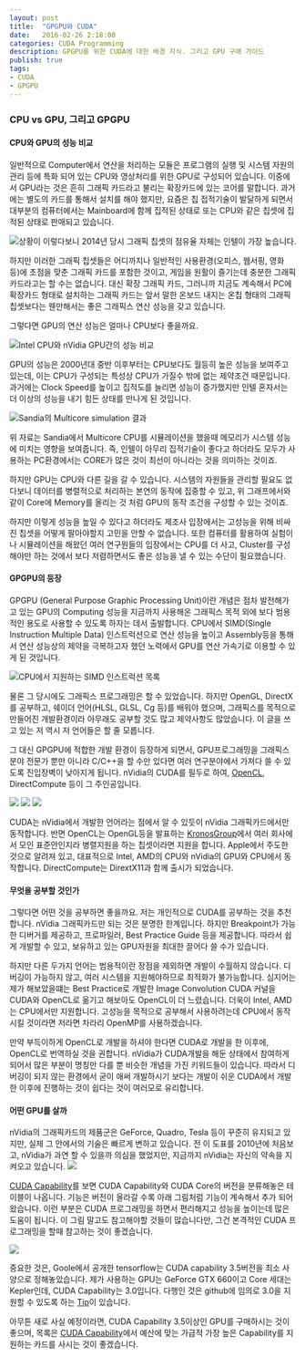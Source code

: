 ```yaml
---
layout: post
title:  "GPGPU와 CUDA"
date:   2016-02-26 2:18:00
categories: CUDA Programming
description: GPGPU를 위한 CUDA에 대한 배경 지식. 그리고 GPU 구매 가이드
publish: true
tags:
- CUDA
- GPGPU
---
```


### CPU vs GPU, 그리고 GPGPU
#### CPU와 GPU의 성능 비교
일반적으로 Computer에서 연산을 처리하는 모듈은 프로그램의 실행 및 시스템 자원의 관리 등에 특화 되어 있는 CPU와 영상처리를 위한 GPU로 구성되어 있습니다. 이중에서 GPU라는 것은 흔히 그래픽 카드라고 불리는 확장카드에 있는 코어를 말합니다. 과거에는 별도의 카드를 통해서 설치를 해야 했지만, 요즘은 칩 접적기술이 발달하게 되면서 대부분의 컴퓨터에서는 Mainboard에 함께 집적된 상태로 또는 CPU와 같은 칩셋에 집적된 상태로 판매되고 있습니다.

![상황이 이렇다보니 2014년 당시 그래픽 칩셋의 점유율 자체는 인텔이 가장 높습니다.]({{site.info.baseurl}}/images//insidelogo.jpg)

하지만 이러한 그래픽 칩셋들은 어디까지나 일반적인 사용환경(오피스, 웹서핑, 영화 등)에 초점을 맞춘 그래픽 카드를 포함한 것이고, 게임을 원활이 즐기는데 충분한 그래픽카드라고는 할 수는 없습니다. 대신 확장 그래픽 카드, 그러니까 지금도 계속해서 PC에 확장카드 형태로 설치하는 그래픽 카드는 앞서 말한 온보드 내지는 온칩 형태의 그래픽 칩셋보다는 웬만해서는 좋은 그래픽스 연산 성능을 갖고 있습니다.

그렇다면 GPU의 연산 성능은 얼마나 CPU보다 좋을까요.

![Intel CPU와 nVidia GPU간의 성능 비교]({{site.info.baseurl}}/images//CPUvsGPU.png)

GPU의 성능은 2000년대 중반 이후부터는 CPU보다도 월등히 높은 성능을 보여주고 있는데, 이는 CPU가 구성되는 특성상 CPU가 가질수 밖에 없는 제약조건 때문입니다. 과거에는 Clock Speed를 높이고 집적도를 늘리면 성능이 증가했지만 인텔 혼자서는 더 이상의 성능을 내기 힘든 상태를 만나게 된 것입니다.

![Sandia의  Multicore simulation 결과]({{site.info.baseurl}}/images//many_core_bw_sandia.jpg)

위 자료는 Sandia에서 Multicore CPU를 시뮬레이션을 했을때 메모리가 시스템 성능에 미치는 영향을 보여줍니다. 즉, 인텔이 아무리 집적기술이 좋다고 하더라도 모두가 사용하는 PC환경에서는 CORE가 많은 것이 최선이 아니라는 것을 의미하는 것이죠.

하지만 GPU는 CPU와 다른 길을 갈 수 있습니다. 시스템의 자원들을 관리할 필요도 없다보니 데이터를 병렬적으로 처리하는 본연의 동작에 집중할 수 있고, 위 그래프에서와 같이 Core에 Memory를 올리는 것 처럼 GPU의 동작 조건을 구성할 수 있는 것이죠.

하지만 이렇게 성능을 높일 수 있다고 하더라도 제조사 입장에서는 고성능을 위해 비싸진 칩셋을 어떻게 팔아야할지 고민을 안할 수 없습니다. 또한 컴퓨터를 활용하여 실험이나 시뮬레이션을 해왔던 여러 연구원들의 입장에서는 CPU를 더 사고, Cluster를 구성해야만 하는 것에서 보다 저렴하면서도 좋은 성능을 낼 수 있는 수단이 필요했습니다.

#### GPGPU의 등장
GPGPU (General Purpose Graphic Processing Unit)이란 개념은 점차 발전해가고 있는 GPU의 Computing 성능을 지금까지 사용해온 그래픽스 목적 외에 보다 범용적인 용도로 사용할 수 있도록 하자는 데서 출발합니다. CPU에서 SIMD(Single Instruction Multiple Data) 인스트럭션으로 연산 성능을 높이고 Assembly등을 통해서 연산 성능상의 제약을 극복하고자 했던 노력에서 GPU를 연산 가속기로 이용할 수 있게 된 것입니다.

![CPU에서 지원하는 SIMD 인스트럭션 목록]({{site.info.baseurl}}/images//220px-X86_extensions_2013.svg.png)

물론 그 당시에도 그래픽스 프로그래밍은 할 수 있었습니다. 하지만 OpenGL, DirectX를 공부하고, 쉐이더 언어(HLSL, GLSL, Cg 등)를 배워야 했으며, 그래픽스를 목적으로 만들어진 개발환경이라 아무래도 공부할 것도 많고 제약사항도 많았습니다. 이 글을 쓰고 있는 저 역시 저 언어들은 할 줄 모릅니다.

그 대신 GPGPU에 적합한 개발 환경이 등장하게 되면서, GPU프로그래밍을 그래픽스 분야 전문가 뿐만 아니라 C/C++을 할 수만 있다면 여러 연구분야에서 가져다 쓸 수 있도록 진입장벽이 낮아지게 됩니다. nVidia의 CUDA를 필두로 하여, [OpenCL](https://www.khronos.org/opencl/), DirectCompute 등이 그 주인공입니다.

![]({{site.info.baseurl}}/images//NV_DesignedFor_CUDA_3D_sm.png)
![]({{site.info.baseurl}}/images//OpenCL_Logo.png)
![]({{site.info.baseurl}}/images//directx-11-logo.png)

CUDA는 nVidia에서 개발한 언어라는 점에서 알 수 있듯이 nVidia 그래픽카드에서만 동작합니다. 반면 OpenCL는 OpenGL등을 발표하는 [KronosGroup](https://www.khronos.org)에서 여러 회사에서 모인 표준안인지라 병렬지원을 하는 칩셋이라면 지원을 합니다. Apple에서 주도한 것으로 알려져 있고, 대표적으로 Intel, AMD의 CPU와 nVidia의 GPU와 CPU에서 동작합니다. DirectCompute는 DirextX11과 함께 출시가 되었습니다.

#### 무엇을 공부할 것인가
그렇다면 어떤 것을 공부하면 좋을까요.
저는 개인적으로 CUDA를 공부하는 것을 추천합니다. nVidia 그래픽카드만 되는 것은 분명한 한계입니다. 하지만 Breakpoint가 가능한 디버거를 제공하고, 프로파일러, Best Practice Guide 등을 제공합니다. 따라서 쉽게 개발할 수 있고, 보유하고 있는 GPU자원을 최대한 끌어다 쓸 수가 있습니다.

하지만 다른 두가지 언어는 범용적이란 장점을 제외하면 개발이 수월하지 않습니다. 디버깅이 가능하지 않고, 여러 시스템을 지원해야하므로 최적화가 불가능합니다. 심지어는 제가 해보았을떄는 Best Practice로 개발한 Image Convolution CUDA 커널을 CUDA와 OpenCL로 옮기고 해보아도 OpenCL이 더 느렸습니다. 더욱이 Intel, AMD는 CPU에서만 지원합니다. 고성능을 목적으로 공부해서 사용하려는데 CPU에서 동작시킬 것이라면 저라면 차라리 OpenMP를 사용하겠습니다.

만약 부득이하게 OpenCL로 개발을 하셔야 한다면 CUDA로 개발을 한 이후에, OpenCL로 번역하실 것을 권합니다. nVidia가 CUDA개발을 해둔 상태에서 참여하게 되어서 많은 부분이 명칭만 다를 뿐 비슷한 개념을 가진 키워드들이 있습니다. 따라서 디버깅이 되지 않는 환경에서 굳이 애써 개발하시기 보다는 개발이 쉬운 CUDA에서 개발 한 이후에 진행하는 것이 쉽다는 것이 여러모로 유리합니다.

#### 어떤 GPU를 살까
nVidia의 그래픽카드의 제품군은 GeForce, Quadro, Tesla 등이 꾸준히 유지되고 있지만, 실제 그 안에서의 기술은 빠르게 변하고 있습니다. 전 이 도표를 2010년에 처음보고, nVidia가 과연 할 수 있을까 의심을 했었지만, 지금까지 nVidia는 자신의 약속을 지켜오고 있습니다.
![]({{site.info.baseurl}}/images//NVIDIA-2016-Roadmap-Pascal-GPU.jpg)

[CUDA Capability](https://en.wikipedia.org/wiki/CUDA#Supported_GPUs)를 보면 CUDA Capability와 CUDA Core의 버전을 분류해놓은 테이블이 나옵니다. 기능은 버전이 올라갈 수록 아래 그림처럼 기능이 계속해서 추가 되어 왔습니다. 이런 부분은 CUDA 프로그래밍을 하면서 편리해지고 성능을 높이는데 많은 도움이 됩니다. 이 그림 말고도 참고해야할 것들이 많습니다만, 그건 본격적인 CUDA 프로그래밍을 할때 참고하는 것이 좋겠습니다.

![]({{site.info.baseurl}}/images//tech_specs.jpg)

중요한 것은, Goole에서 공개한 tensorflow는 CUDA capability 3.5버전을 최소 사양으로 정해놓았습니다. 제가 사용하는 GPU는 GeForce GTX 660이고 Core 세대는 Kepler인데, CUDA Capability는 3.0입니다. 다행인 것은 github에 임의로 3.0을 지원할 수 있도록 하는 [Tip](https://github.com/tensorflow/tensorflow/issues/25)이 있습니다.

아무튼 새로 사실 예정이라면, CUDA Capability 3.5이상인 GPU를 구매하시는 것이 좋으며, 목록은 [CUDA Capability](https://en.wikipedia.org/wiki/CUDA#Supported_GPUs)에서 예산에 맞는 가급적 가장 높은 Capability를 지원하는 카드를 사시는 것이 좋겠습니다.
